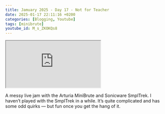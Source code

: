 ```yaml
---
title: Jamuary 2025 - Day 17 - Not for Teacher
date: 2025-01-17 22:11:16 +0200
categories: [Blogging, Youtube]
tags: [minibrute]
youtube_id: M_s_ZKOKQs8
---
```



<div class="embed-responsive embed-responsive-16by9" >
    <iframe class="embed-responsive-item"  src="https://www.youtube.com/embed/{{ page.youtube_id }}"></iframe>
</div>

A messy live jam with the Arturia MiniBrute and Sonicware SmplTrek. I haven’t played with the SmplTrek in a while. It’s quite complicated and has some odd quirks — but fun once you get the hang of it.
